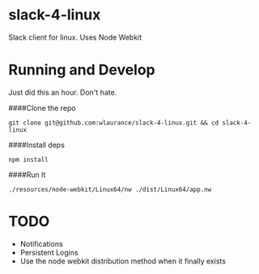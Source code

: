slack-4-linux
=============

Slack client for linux. Uses Node Webkit

Running and Develop
===================

Just did this an hour. Don't hate.

####Clone the repo

```
git clone git@github.com:wlaurance/slack-4-linux.git && cd slack-4-linux
```

####Install deps

```
npm install
```

####Run It

```
./resources/node-webkit/Linux64/nw ./dist/Linux64/app.nw
```

TODO
====

* Notifications
* Persistent Logins
* Use the node webkit distribution method when it finally exists




